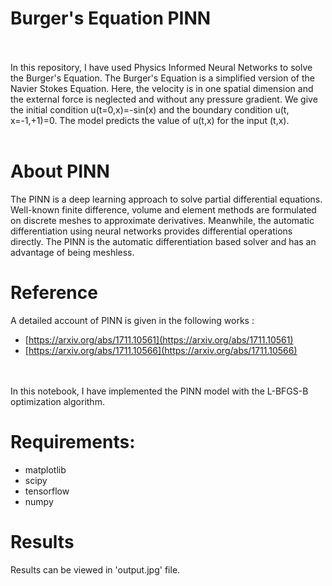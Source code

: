 # Burger's Equation PINN
<br>
<br>
In this repository, I have used Physics Informed Neural Networks to solve the Burger's Equation. The Burger's Equation is a simplified version of the Navier Stokes Equation. Here, the velocity is in one spatial dimension and the external force is neglected and without any pressure gradient. We give the initial condition u(t=0,x)=-sin(x) and the boundary condition u(t, x=-1,+1)=0. The model predicts the value of u(t,x) for the input (t,x).
 <br><br>
 
 # About PINN <br>
 The PINN is a deep learning approach to solve partial differential equations. Well-known finite difference, volume and element methods are formulated on discrete meshes to approximate derivatives. Meanwhile, the automatic differentiation using neural networks provides differential operations directly. The PINN is the automatic differentiation based solver and has an advantage of being meshless.
 <br>
 
 # Reference<br>
 A detailed account of PINN is given in the following works : <br>
 - [https://arxiv.org/abs/1711.10561](https://arxiv.org/abs/1711.10561)<br>
 - [https://arxiv.org/abs/1711.10566](https://arxiv.org/abs/1711.10566)
 
 <br><br>
 In this notebook, I have implemented the PINN model with the L-BFGS-B optimization algorithm.<br>
 
 # Requirements: <br>
 - matplotlib <br>
 - scipy<br>
 - tensorflow<br>
 - numpy <br>

# Results<br>
Results can be viewed in 'output.jpg' file.
